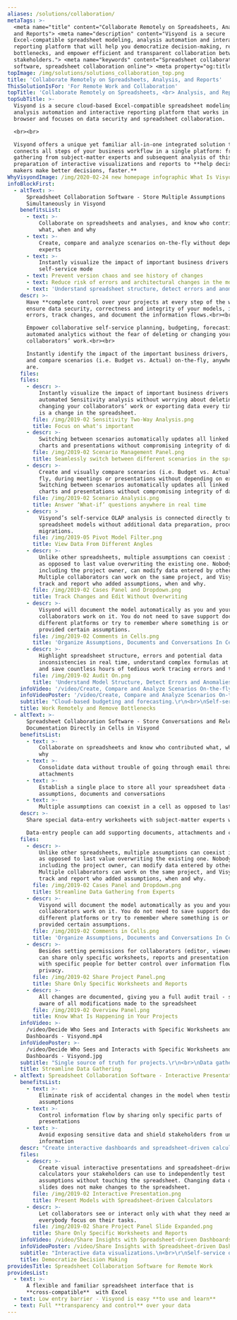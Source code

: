 ```yaml
---
aliases: /solutions/collaboration/
metaTags: >-
  <meta name="title" content="Collaborate Remotely on Spreadsheets, Analysis,
  and Reports"> <meta name="description" content="Visyond is a secure
  Excel-compatible spreadsheet modeling, analysis automation and interactive
  reporting platform that will help you democratize decision-making, remove
  bottlenecks, and empower efficient and transparent collaboration between
  stakeholders."> <meta name="keywords" content="Spreadsheet collaboration
  software, spreadsheet collaboration online"> <meta property="og:title" content="Collaborate Remotely on Spreadsheets, Analysis, and   Reports"> <meta property="og:type" content="website"> <meta property="og:image" content="https://visyond.com/img/Visyond%20Inforgraphics%20%20NEW%20v23%201.5x%20supersample.png"> <meta property="og:description" content="Get what no other spreadsheet-based technology stack can give you. Anywhere you are, on any platform."> <meta property="og:url" content="https://visyond.com/solutions/spreadsheet-collaboration-software">  
topImage: /img/solutions/solutions_collaboration_top.png
title: 'Collaborate Remotely on Spreadsheets, Analysis, and Reports'
ThisSolutionIsFor: 'For Remote Work and Collaboration'
topTitle: 'Collaborate Remotely on Spreadsheets, <br> Analysis, and Reports'
topSubTitle: >-
  Visyond is a secure cloud-based Excel-compatible spreadsheet modeling,
  analysis automation and interactive reporting platform that works in the
  browser and focuses on data security and spreadsheet collaboration.

  <br><br>

  Visyond offers a unique yet familiar all-in-one integrated solution that
  connects all steps of your business workflow in a single platform: from data
  gathering from subject-matter experts and subsequent analysis of this data to
  preparation of interactive visualizations and reports to **help decision
  makers make better decisions, faster.**
WhyVisyondImage: /img/2020-02-24 new homepage infographic What Is Visyond.png
infoBlockFirst:
  - altText: >-
      Spreadsheet Collaboration Software - Store Multiple Assumptions
      Simultaneously in Visyond
    benefitsList:
      - text: >-
          Collaborate on spreadsheets and analyses, and know who contributed
          what, when and why
      - text: >-
          Create, compare and analyze scenarios on-the-fly without depending on
          experts
      - text: >-
          Instantly visualize the impact of important business drivers in
          self-service mode
      - text: Prevent version chaos and see history of changes
      - text: Reduce risk of errors and architectural changes in the model
      - text: 'Understand spreadsheet structure, detect errors and anomalies'
    descr: >-
      Have **complete control over your projects at every step of the way** and
      ensure data security, correctness and integrity of your models, identify
      errors, track changes, and document the information flows.<br><br>

      Empower collaborative self-service planning, budgeting, forecasting and
      automated analytics without the fear of deleting or changing your
      collaborators’ work.<br><br>

      Instantly identify the impact of the important business drivers, visualize
      and compare scenarios (i.e. Budget vs. Actual) on-the-fly, anywhere you
      are.
    files:
    files:
      - descr: >-
          Instantly visualize the impact of important business drivers with
          automated Sensitivity analysis without worrying about deleting or
          changing your collaborators’ work or exporting data every time there
          is a change in the spreadsheet.
        file: /img/2019-02 Sensitivity Two-Way Analysis.png
        title: Focus on what's important
      - descr: >-
          Switching between scenarios automatically updates all linked cells,
          charts and presentations without compromising integrity of data.
        file: /img/2019-02 Scenario Management Panel.png
        title: Seamlessly switch between different scenarios in the spreadsheet
      - descr: >-
          Create and visually compare scenarios (i.e. Budget vs. Actual) on the
          fly, during meetings or presentations without depending on experts.
          Switching between scenarios automatically updates all linked cells,
          charts and presentations without compromising integrity of data.
        file: /img/2019-02 Scenario Analysis.png
        title: Answer ‘What-if’ questions anywhere in real time
      - descr: >
          Visyond’s self-service OLAP analysis is connected directly to your
          spreadsheet models without additional data preparation, processing and
          migrations.
        file: /img/2019-05 Pivot Model Filter.png
        title: View Data From Different Angles
      - descr: >-
          Unlike other spreadsheets, multiple assumptions can coexist in a cell
          as opposed to last value overwriting the existing one. Nobody,
          including the project owner, can modify data entered by others.
          Multiple collaborators can work on the same project, and Visyond will
          track and report who added assumptions, when and why.
        file: /img/2019-02 Cases Panel and Dropdown.png
        title: Track Changes and Edit Without Overwriting
      - descr: >-
          Visyond will document the model automatically as you and your
          collaborators work on it. You do not need to save support documents on
          different platforms or try to remember where something is or who
          provided certain assumptions.
        file: /img/2019-02 Comments in Cells.png
        title: 'Organize Assumptions, Documents and Conversations In Cells'
      - descr: >-
          Highlight spreadsheet structure, errors and potential data
          inconsistencies in real time, understand complex formulas at a glance
          and save countless hours of tedious work tracing errors and typos.
        file: /img/2019-02 Audit On.png
        title: 'Understand Model Structure, Detect Errors and Anomalies'
    infoVideo: '/video/Create, Compare and Analyze Scenarios On-the-fly - Visyond.mp4'
    infoVideoPoster: '/video/Create, Compare and Analyze Scenarios On-the-fly - Visyond.jpg' 
    subtitle: "Cloud-based budgeting and forecasting.\r\n<br>\nSelf-service planning and analysis.\r\n<br>\nData governance and spreadsheet audit.\r"
    title: Work Remotely and Remove Bottlenecks
  - altText: >-
      Spreadsheet Collaboration Software - Store Conversations and Relevant
      Documentation Directly in Cells in Visyond
    benefitsList:
      - text: >-
          Collaborate on spreadsheets and know who contributed what, when and
          why
      - text: >-
          Consolidate data without trouble of going through email threads and
          attachments
      - text: >-
          Establish a single place to store all your spreadsheet data - changes,
          assumptions, documents and conversations
      - text: >-
          Multiple assumptions can coexist in a cell as opposed to last value overwriting the existing one, and nobody,   including the project owner, can modify data entered by others.        
    descr: >-
      Share special data-entry worksheets with subject-matter experts where they can input data. Then use that data to update   any predictive model you have. Data-entry people will only see their specific data entry worksheets without seeing the rest of the model.<br><br>

      Data-entry people can add supporting documents, attachments and comments directly inside the relevant cells so you can easily locate the source of information.
    files:
      - descr: >-
          Unlike other spreadsheets, multiple assumptions can coexist in a cell
          as opposed to last value overwriting the existing one. Nobody,
          including the project owner, can modify data entered by others.
          Multiple collaborators can work on the same project, and Visyond will
          track and report who added assumptions, when and why.
        file: /img/2019-02 Cases Panel and Dropdown.png
        title: Streamline Data Gathering from Experts
      - descr: >-
          Visyond will document the model automatically as you and your
          collaborators work on it. You do not need to save support documents on
          different platforms or try to remember where something is or who
          provided certain assumptions.
        file: /img/2019-02 Comments in Cells.png
        title: 'Organize Assumptions, Documents and Conversations In Cells'
      - descr: >-
          Besides setting permissions for collaborators (editor, viewer), you
          can share only specific worksheets, reports and presentation slides
          with specific people for better control over information flow and data
          privacy.
        file: /img/2019-02 Share Project Panel.png
        title: Share Only Specific Worksheets and Reports
      - descr: >-
          All changes are documented, giving you a full audit trail - so you are
          aware of all modifications made to the spreadsheet
        file: /img/2019-02 Overview Panel.png
        title: Know What Is Happening in Your Projects
    infoVideo: >-
      /video/Decide Who Sees and Interacts with Specific Worksheets and
      Dashboards - Visyond.mp4
    infoVideoPoster: >-
      /video/Decide Who Sees and Interacts with Specific Worksheets and
      Dashboards - Visyond.jpg
    subtitle: "Single source of truth for projects.\r\n<br>\nData gathering without version chaos.\r\n<br>\nSecure and granular data sharing.\r"
    title: Streamline Data Gathering
  - altText: Spreadsheet Collaboration Software - Interactive Presentations in Visyond
    benefitsList:
      - text: >-
          Eliminate risk of accidental changes in the model when testing
          assumptions
      - text: >-
          Control information flow by sharing only specific parts of
          presentations
      - text: >-
          Avoid exposing sensitive data and shield stakeholders from unnecessary
          information
    descr: "Create interactive dashboards and spreadsheet-driven calculators without technical know-how and enable your stakeholders to **independently answer ‘what-if’ questions** without fear of breaking the model or exposing sensitive information.\r<br><br>\nChanging data on the slides does not make changes to the spreadsheet, so you don’t have to worry about losing important information or introducing architectural changes to the model.\r"
    files:
      - descr: >-
          Create visual interactive presentations and spreadsheet-driven
          calculators your stakeholders can use to independently test
          assumptions without touching the spreadsheet. Changing data on the
          slides does not make changes to the spreadsheet.
        file: /img/2019-02 Interactive Presentation.png
        title: Present Models with Spreadsheet-driven Calculators
      - descr: >-
          Let collaborators see or interact only with what they need and let
          everybody focus on their tasks.
        file: /img/2019-02 Share Project Panel Slide Expanded.png
        title: Share Only Specific Worksheets and Reports
    infoVideo: /video/Share Insights with Spreadsheet-driven Dashboards - Visyond.mp4
    infoVideoPoster: /video/Share Insights with Spreadsheet-driven Dashboards - Visyond.jpg
    subtitle: "Interactive data visualizations.\n<br>\r\nSelf-service on ‘what-if’ questions.\r\n<br>\nSpreadsheet-driven calculators.\r"
    title: Democratize Decision Making
providesTitle: Spreadsheet Collaboration Software for Remote Work
providesList:
  - text: >-
      A flexible and familiar spreadsheet interface that is
      **cross-compatible**  with Excel
  - text: Low entry barrier - Visyond is easy **to use and learn**
  - text: Full **transparency and control** over your data
---
```


